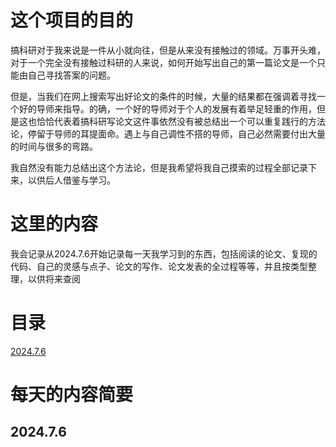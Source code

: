 # 这个项目的目的

搞科研对于我来说是一件从小就向往，但是从来没有接触过的领域。万事开头难，对于一个完全没有接触过科研的人来说，如何开始写出自己的第一篇论文是一个只能由自己寻找答案的问题。

但是，当我们在网上搜索写出好论文的条件的时候，大量的结果都在强调着寻找一个好的导师来指导。的确，一个好的导师对于个人的发展有着举足轻重的作用，但是这也恰恰代表着搞科研写论文这件事依然没有被总结出一个可以重复践行的方法论，停留于导师的耳提面命。遇上与自己调性不搭的导师，自己必然需要付出大量的时间与很多的弯路。

我自然没有能力总结出这个方法论，但是我希望将我自己摸索的过程全部记录下来，以供后人借鉴与学习。

# 这里的内容

我会记录从2024.7.6开始记录每一天我学习到的东西，包括阅读的论文、复现的代码、自己的灵感与点子、论文的写作、论文发表的全过程等等，并且按类型整理，以供将来查阅

# 目录

[2024.7.6](#2024.7.6)



# 每天的内容简要

## 2024.7.6